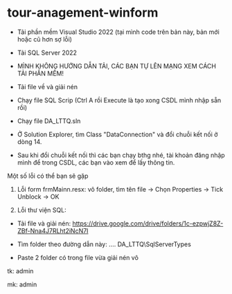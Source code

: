 # tour-anagement-winform
- Tải phần mềm Visual Studio 2022 (tại mình code trên bản này, bản mới hoặc cũ hơn sợ lỗi)

- Tải SQL Server 2022

* MÌNH KHÔNG HƯỚNG DẪN TẢI, CÁC BẠN TỰ LÊN MẠNG XEM CÁCH TẢI PHẦN MỀM!

- Tải file về và giải nén

- Chạy file SQL Scrip (Ctrl A rồi Execute là tạo xong CSDL mình nhập sẵn rồi)

- Chạy file DA_LTTQ.sln

- Ở Solution Explorer, tìm Class "DataConnection" và đổi chuỗi kết nối ở dòng 14.

- Sau khi đổi chuỗi kết nối thì các bạn chạy bthg nhé, tài khoản đăng nhập mình để trong CSDL, các bạn vào xem để lấy thông tin.

 

Một số lỗi có thể bạn sẽ gặp

1. Lỗi form frmMainn.resx: vô folder, tìm tên file -> Chọn Properties -> Tick Unblock -> OK

2. Lỗi thư viện SQL:

- Tải file và giải nén: https://drive.google.com/drive/folders/1c-ezpwjZ8Z-ZBf-Nna4J7RLht2iNcN7I

- Tìm folder theo đường dẫn này: .... DA_LTTQ\SqlServerTypes

- Paste 2 folder có trong file vừa giải nén vô

tk: admin

mk: admin
